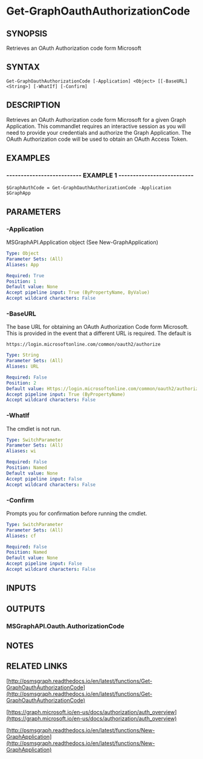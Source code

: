# Get-GraphOauthAuthorizationCode

## SYNOPSIS
Retrieves an OAuth Authorization code form Microsoft

## SYNTAX

```
Get-GraphOauthAuthorizationCode [-Application] <Object> [[-BaseURL] <String>] [-WhatIf] [-Confirm]
```

## DESCRIPTION
Retrieves an OAuth Authorization code form Microsoft for a given Graph Application.
This commandlet requires an interactive session as you will need to provide your credentials and authorize the Graph Application.
The OAuth Authorization code will be used to obtain an OAuth Access Token.

## EXAMPLES

### -------------------------- EXAMPLE 1 --------------------------
```
$GraphAuthCode = Get-GraphOauthAuthorizationCode -Application $GraphApp
```

## PARAMETERS

### -Application
MSGraphAPI.Application object (See New-GraphApplication)

```yaml
Type: Object
Parameter Sets: (All)
Aliases: App

Required: True
Position: 1
Default value: None
Accept pipeline input: True (ByPropertyName, ByValue)
Accept wildcard characters: False
```

### -BaseURL
The base URL for obtaining an OAuth Authorization Code form Microsoft.
This is provided in the event that a different URL is required.
The default is 

    https://login.microsoftonline.com/common/oauth2/authorize

```yaml
Type: String
Parameter Sets: (All)
Aliases: URL

Required: False
Position: 2
Default value: Https://login.microsoftonline.com/common/oauth2/authorize
Accept pipeline input: True (ByPropertyName)
Accept wildcard characters: False
```

### -WhatIf
The cmdlet is not run.

```yaml
Type: SwitchParameter
Parameter Sets: (All)
Aliases: wi

Required: False
Position: Named
Default value: None
Accept pipeline input: False
Accept wildcard characters: False
```

### -Confirm
Prompts you for confirmation before running the cmdlet.

```yaml
Type: SwitchParameter
Parameter Sets: (All)
Aliases: cf

Required: False
Position: Named
Default value: None
Accept pipeline input: False
Accept wildcard characters: False
```

## INPUTS

## OUTPUTS

### MSGraphAPI.Oauth.AuthorizationCode

## NOTES

## RELATED LINKS

[http://psmsgraph.readthedocs.io/en/latest/functions/Get-GraphOauthAuthorizationCode](http://psmsgraph.readthedocs.io/en/latest/functions/Get-GraphOauthAuthorizationCode)

[https://graph.microsoft.io/en-us/docs/authorization/auth_overview](https://graph.microsoft.io/en-us/docs/authorization/auth_overview)

[http://psmsgraph.readthedocs.io/en/latest/functions/New-GraphApplication](http://psmsgraph.readthedocs.io/en/latest/functions/New-GraphApplication)

